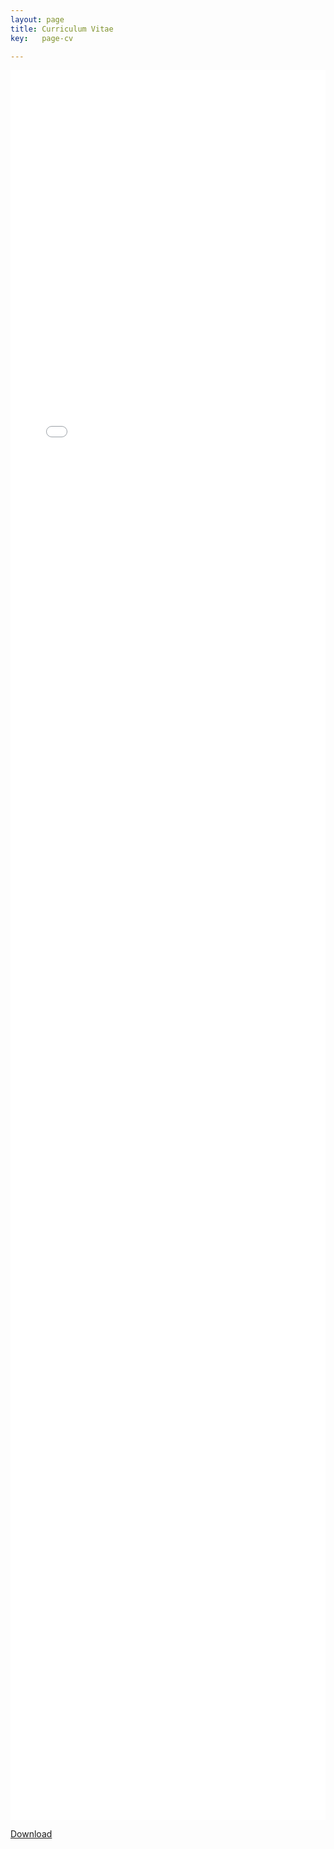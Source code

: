```yaml
---
layout: page
title: Curriculum Vitae
key:   page-cv

---
```


<embed src="/assets/docs/Faizan_CV.pdf" style="width: 100%;height: 70vh;border: none;" />

[Download](/assets/docs/Faizan_CV.pdf)

